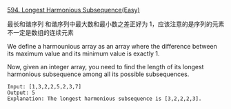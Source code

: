 [594. Longest Harmonious Subsequence(Easy)](https://leetcode.com/problems/longest-harmonious-subsequence/)

最长和谐序列
和谐序列中最大数和最小数之差正好为 1，应该注意的是序列的元素不一定是数组的连续元素

We define a harmounious array as an array where the difference between its maximum value and its minimum value is exactly 1.

Now, given an integer array, you need to find the length of its longest harmonious subsequence among all its possible subsequences.

```
Input: [1,3,2,2,5,2,3,7]
Output: 5
Explanation: The longest harmonious subsequence is [3,2,2,2,3].
```